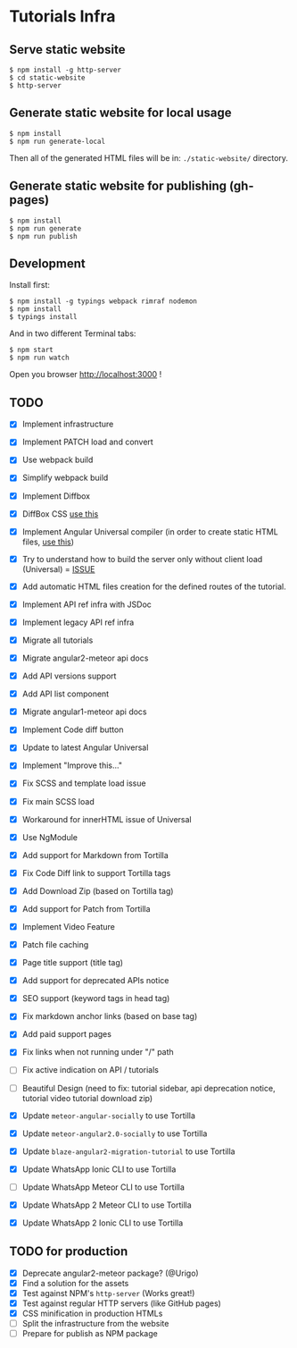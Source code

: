 # Tutorials Infra

## Serve static website

    $ npm install -g http-server
    $ cd static-website
    $ http-server

## Generate static website for local usage

    $ npm install
    $ npm run generate-local

Then all of the generated HTML files will be in: `./static-website/` directory.

## Generate static website for publishing (gh-pages)

    $ npm install
    $ npm run generate
    $ npm run publish

## Development

Install first:

    $ npm install -g typings webpack rimraf nodemon
    $ npm install
    $ typings install

And in two different Terminal tabs:

    $ npm start
    $ npm run watch

Open you browser [http://localhost:3000](http://localhost:3000) !

## TODO

- [x] Implement infrastructure
- [x] Implement PATCH load and convert
- [x] Use webpack build
- [x] Simplify webpack build
- [x] Implement Diffbox
- [x] DiffBox CSS [use this](https://github.com/meteor/tutorial-tools/blob/master/tutorial-diff-box/diff-box.less)
- [x] Implement Angular Universal compiler (in order to create static HTML files, [use this](https://github.com/angular/universal-starter/blob/master/webpack.config.js))
- [x] Try to understand how to build the server only without client load (Universal) = [ISSUE](https://github.com/angular/universal/issues/509)
- [x] Add automatic HTML files creation for the defined routes of the tutorial.
- [x] Implement API ref infra with JSDoc
- [x] Implement legacy API ref infra
- [x] Migrate all tutorials
- [x] Migrate angular2-meteor api docs
- [x] Add API versions support
- [x] Add API list component
- [x] Migrate angular1-meteor api docs
- [x] Implement Code diff button
- [x] Update to latest Angular Universal
- [x] Implement "Improve this..."
- [x] Fix SCSS and template load issue
- [x] Fix main SCSS load
- [x] Workaround for innerHTML issue of Universal
- [x] Use NgModule
- [x] Add support for Markdown from Tortilla
- [x] Fix Code Diff link to support Tortilla tags
- [x] Add Download Zip (based on Tortilla tag)
- [x] Add support for Patch from Tortilla
- [x] Implement Video Feature
- [x] Patch file caching
- [x] Page title support (title tag)
- [x] Add support for deprecated APIs notice
- [x] SEO support (keyword tags in head tag)
- [x] Fix markdown anchor links (based on base tag)
- [x] Add paid support pages
- [x] Fix links when not running under "/" path
- [ ] Fix active indication on API / tutorials
- [ ] Beautiful Design (need to fix: tutorial sidebar, api deprecation notice, tutorial video tutorial download zip)
- [x] Update `meteor-angular-socially` to use Tortilla
- [x] Update `meteor-angular2.0-socially` to use Tortilla
- [x] Update `blaze-angular2-migration-tutorial` to use Tortilla
- [x] Update WhatsApp Ionic CLI to use Tortilla
- [ ] Update WhatsApp Meteor CLI to use Tortilla
- [x] Update WhatsApp 2 Meteor CLI to use Tortilla
- [x] Update WhatsApp 2 Ionic CLI to use Tortilla


## TODO for production

- [x] Deprecate angular2-meteor package? (@Urigo)
- [x] Find a solution for the assets
- [x] Test against NPM's `http-server` (Works great!)
- [x] Test against regular HTTP servers (like GitHub pages)
- [x] CSS minification in production HTMLs
- [ ] Split the infrastructure from the website
- [ ] Prepare for publish as NPM package
